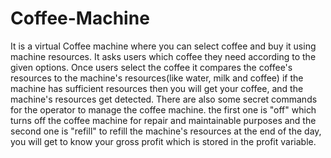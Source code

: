 # Coffee-Machine
It is a virtual Coffee machine where you can select coffee and buy it using machine resources.
It asks users which coffee they need according to the given options. Once  users select the coffee it compares the coffee's resources to the machine's resources(like water, milk and coffee) if the machine has sufficient resources then you will get your coffee, and the machine's resources get detected.
There are also some secret commands for the operator to manage the coffee machine. the first one is "off" which turns off the coffee machine for repair and maintainable purposes and the second one is "refill" to refill the machine's resources
at the end of the day, you will get to know your gross profit which is stored in the profit variable.

